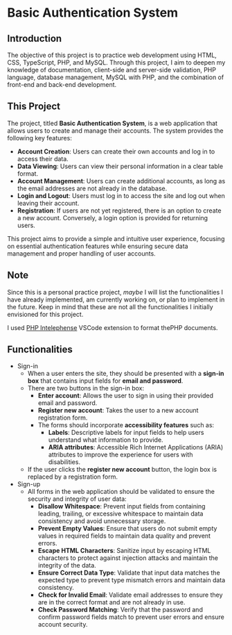 # Basic Authentication System

## Introduction

The objective of this project is to practice web development using HTML, CSS, TypeScript, PHP, and MySQL. Through this project, I aim to deepen my knowledge of documentation, client-side and server-side validation, PHP language, database management, MySQL with PHP, and the combination of front-end and back-end development.

## This Project

The project, titled **Basic Authentication System**, is a web application that allows users to create and manage their accounts. The system provides the following key features:

- **Account Creation**: Users can create their own accounts and log in to access their data.
- **Data Viewing**: Users can view their personal information in a clear table format.
- **Account Management**: Users can create additional accounts, as long as the email addresses are not already in the database.
- **Login and Logout**: Users must log in to access the site and log out when leaving their account.
- **Registration**: If users are not yet registered, there is an option to create a new account. Conversely, a login option is provided for returning users.

This project aims to provide a simple and intuitive user experience, focusing on essential authentication features while ensuring secure data management and proper handling of user accounts.

## Note

Since this is a personal practice project, _maybe_ I  will list the functionalities I have already implemented, am currently working on, or plan to implement in the future. Keep in mind that these are not all the functionalities I initially envisioned for this project.

I used [PHP Intelephense](https://intelephense.com) VSCode extension to format thePHP documents.

## Functionalities

- Sign-in
  - When a user enters the site, they should be presented with a **sign-in box** that contains input fields for **email and password**.
  - There are two buttons in the sign-in box:
    - **Enter account**: Allows the user to sign in using their provided email and password.
    - **Register new account**: Takes the user to a new account registration form.
    - The forms should incorporate **accessibility features** such as:
      - **Labels**: Descriptive labels for input fields to help users understand what information to provide.
      - **ARIA attributes**: Accessible Rich Internet Applications (ARIA) attributes to improve the experience for users with disabilities.
  - If the user clicks the **register new account** button, the login box is replaced by a registration form.
- Sign-up
  - All forms in the web application should be validated to ensure the security and integrity of user data:
    - **Disallow Whitespace**: Prevent input fields from containing leading, trailing, or excessive whitespace to maintain data consistency and avoid unnecessary storage.
    - **Prevent Empty Values**: Ensure that users do not submit empty values in required fields to maintain data quality and prevent errors.
    - **Escape HTML Characters**: Sanitize input by escaping HTML characters to protect against injection attacks and maintain the integrity of the data.
    - **Ensure Correct Data Type**: Validate that input data matches the expected type to prevent type mismatch errors and maintain data consistency.
    - **Check for Invalid Email**: Validate email addresses to ensure they are in the correct format and are not already in use.
    - **Check Password Matching**: Verify that the password and confirm password fields match to prevent user errors and ensure account security.
